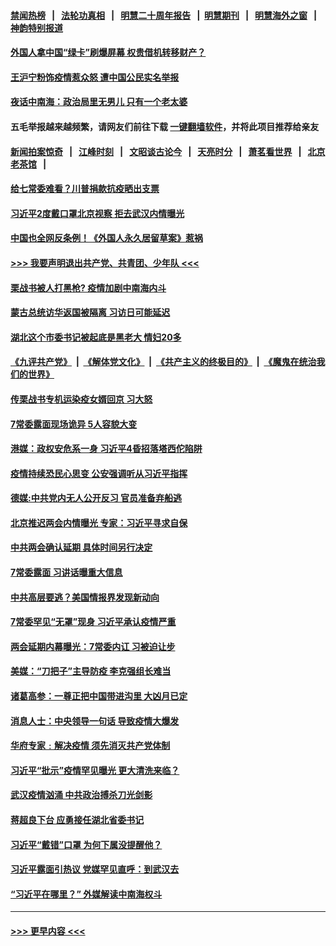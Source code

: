 #### [禁闻热榜](热点新闻.md?=0)  &nbsp;&nbsp;|&nbsp;&nbsp; [法轮功真相](https://github.com/gfw-breaker/truth/blob/master/README.md?=0) &nbsp;&nbsp;|&nbsp;&nbsp; [明慧二十周年报告](https://github.com/gfw-breaker/mh-reports/blob/master/README.md?=0) &nbsp;&nbsp;|&nbsp;&nbsp;[明慧期刊](https://github.com/gfw-breaker/mh-qikan) &nbsp;&nbsp;|&nbsp;&nbsp; [明慧海外之窗](https://github.com/gfw-breaker/mh-news/blob/master/README.md?=0) &nbsp;&nbsp;|&nbsp;&nbsp; [神韵特别报道](https://github.com/gfw-breaker/mh-news/blob/master/shenyun.md?=0)
#### [外国人拿中国“绿卡”刷爆屏幕  权贵借机转移财产？](../pages/prog1138/a102791923.md?t=03060331) 
#### [王沪宁粉饰疫情惹众怒 遭中国公民实名举报](../pages/prog1138/a102791131.md?t=03060331) 
#### [夜话中南海：政治局里无男儿 只有一个老太婆](../pages/prog1138/a102791414.md?t=03060331) 
#### 五毛举报越来越频繁，请网友们前往下载 [一键翻墙软件](https://github.com/gfw-breaker/ssr-accounts)，并将此项目推荐给亲友
#### [新闻拍案惊奇](https://github.com/gfw-breaker/banned-news/blob/master/pages/link4.md) &nbsp;&nbsp;|&nbsp;&nbsp; [江峰时刻](https://github.com/gfw-breaker/banned-news/blob/master/pages/link4.md) &nbsp;&nbsp;|&nbsp;&nbsp; [文昭谈古论今](https://github.com/gfw-breaker/banned-news/blob/master/pages/link4.md) &nbsp;&nbsp;|&nbsp;&nbsp; [天亮时分](https://github.com/gfw-breaker/banned-news/blob/master/pages/link4.md) &nbsp;&nbsp;|&nbsp;&nbsp; [萧茗看世界](https://github.com/gfw-breaker/banned-news/blob/master/pages/link4.md) &nbsp;&nbsp;|&nbsp;&nbsp; [北京老茶馆](https://github.com/gfw-breaker/banned-news/blob/master/pages/link4.md) &nbsp;&nbsp;|&nbsp;&nbsp; 
#### [给七常委难看？川普捐款抗疫晒出支票](../pages/prog1138/a102791350.md?t=03060331) 
#### [习近平2度戴口罩北京视察 拒去武汉内情曝光](../pages/prog1138/a102790328.md?t=03060331) 
#### [中国也全网反条例！《外国人永久居留草案》惹祸](../pages/prog1138/a102789969.md?t=03060331) 
#### [>>> 我要声明退出共产党、共青团、少年队 <<<](https://github.com/begood0513/goodnews/blob/master/quit/letter.md) 
#### [栗战书被人打黑枪? 疫情加剧中南海内斗](../pages/prog1138/a102789484.md?t=03060331) 
#### [蒙古总统访华返国被隔离 习访日可能延迟](../pages/prog1138/a102789038.md?t=03060331) 
#### [湖北这个市委书记被起底是黑老大 情妇20多](../pages/prog1138/a102788392.md?t=03060331) 
#### [《九评共产党》](https://github.com/begood0513/9ping.md/blob/master/README.md) &nbsp;|&nbsp; [《解体党文化》](../../../../jtdwh.md/blob/master/README.md)  &nbsp;|&nbsp; [《共产主义的终极目的》](../../../../gczydzjmd.md/blob/master/README.md) &nbsp;|&nbsp; [《魔鬼在统治我们的世界》](../../../../mgztzwmdsj.md/blob/master/README.md) 
#### [传栗战书专机运染疫女婿回京 习大怒](../pages/prog1138/a102787470.md?t=03060331) 
#### [7常委露面现场诡异 5人容貌大变](../pages/prog1138/a102786648.md?t=03060331) 
#### [港媒：政权安危系一身  习近平4昏招落塔西佗陷阱](../pages/prog1138/a102786488.md?t=03060331) 
#### [疫情持续恐民心思变 公安强调听从习近平指挥](../pages/prog1138/a102786446.md?t=03060331) 
#### [德媒:中共党内无人公开反习 官员准备弃船逃](../pages/prog1138/a102786023.md?t=03060331) 
#### [北京推迟两会内情曝光 专家：习近平寻求自保](../pages/prog1138/a102784926.md?t=03060331) 
#### [中共两会确认延期 具体时间另行决定](../pages/prog1138/a102784386.md?t=03060331) 
#### [7常委露面 习讲话曝重大信息](../pages/prog1138/a102784357.md?t=03060331) 
#### [中共高层要逃？美国情报界发现新动向](../pages/prog1138/a102784253.md?t=03060331) 
#### [7常委罕见“无罩”现身 习近平承认疫情严重](../pages/prog1138/a102784085.md?t=03060331) 
#### [两会延期内幕曝光：7常委内讧 习被迫让步](../pages/prog1138/a102783520.md?t=03060331) 
#### [美媒：“刀把子”主导防疫 李克强组长难当](../pages/prog1138/a102782954.md?t=03060331) 
#### [诸葛高参：一尊正把中国带进沟里 大凶月已定](../pages/prog1138/a102779790.md?t=03060331) 
#### [消息人士：中央领导一句话 导致疫情大爆发](../pages/prog1138/a102779719.md?t=03060331) 
#### [华府专家﹕解决疫情 须先消灭共产党体制](../pages/prog1138/a102779428.md?t=03060331) 
#### [习近平“批示”疫情罕见曝光 更大清洗来临？](../pages/prog1138/a102778299.md?t=03060331) 
#### [武汉疫情汹涌 中共政治搏杀刀光剑影](../pages/prog1138/a102777668.md?t=03060331) 
#### [蒋超良下台 应勇接任湖北省委书记](../pages/prog1138/a102776140.md?t=03060331) 
#### [习近平“戴错”口罩 为何下属没提醒他？](../pages/prog1138/a102775984.md?t=03060331) 
#### [习近平露面引热议 党媒罕见直呼：到武汉去](../pages/prog1138/a102774283.md?t=03060331) 
#### [“习近平在哪里？” 外媒解读中南海权斗](../pages/prog1138/a102773659.md?t=03060331) 

----
#### [ >>> 更早内容 <<< ](../indexes/prog1138-earlier.md)
